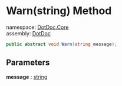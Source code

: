 ﻿# Warn\(string\) Method

namespace: [DotDoc\.Core](../../DotDoc.Core.md)<br />
assembly: [DotDoc](../../../DotDoc.md)



```csharp
public abstract void Warn(string message);
```

## Parameters

__message__ : [string](https://docs.microsoft.com/dotnet/api/System.String)



